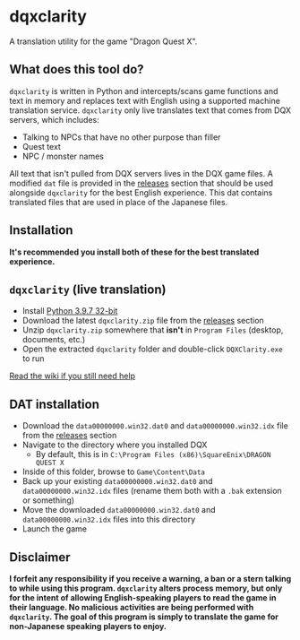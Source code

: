 # dqxclarity

A translation utility for the game "Dragon Quest X".

## What does this tool do?

`dqxclarity` is written in Python and intercepts/scans game functions and text in memory and replaces text with English using a supported machine translation service. `dqxclarity` only live translates text that comes from DQX servers, which includes:

- Talking to NPCs that have no other purpose than filler
- Quest text
- NPC / monster names

All text that isn't pulled from DQX servers lives in the DQX game files. A modified `dat` file is provided in the [releases](https://github.com/dqx-translation-project/dqxclarity/releases/latest) section that should be used alongside `dqxclarity` for the best English experience. This dat contains translated files that are used in place of the Japanese files.

## Installation

**It's recommended you install both of these for the best translated experience.**

## `dqxclarity` (live translation)

- Install [Python 3.9.7 32-bit](https://www.python.org/ftp/python/3.9.7/python-3.9.7.exe)
- Download the latest `dqxclarity.zip` file from the [releases](https://github.com/dqx-translation-project/dqxclarity/releases/latest) section
- Unzip `dqxclarity.zip` somewhere that **isn't** in `Program Files` (desktop, documents, etc.)
- Open the extracted `dqxclarity` folder and double-click `DQXClarity.exe` to run

[Read the wiki if you still need help](https://github.com/dqxtranslationproject/dqxclarity/wiki)

## DAT installation

- Download the `data00000000.win32.dat0` and `data00000000.win32.idx` file from the [releases](https://github.com/dqx-translation-project/dqxclarity/releases/latest) section
- Navigate to the directory where you installed DQX
    - By default, this is in `C:\Program Files (x86)\SquareEnix\DRAGON QUEST X`
- Inside of this folder, browse to `Game\Content\Data`
- Back up your existing `data00000000.win32.dat0` and `data00000000.win32.idx` files (rename them both with a `.bak` extension or something)
- Move the downloaded `data00000000.win32.dat0` and `data00000000.win32.idx` files into this directory
- Launch the game


## Disclaimer

**I forfeit any responsibility if you receive a warning, a ban or a stern talking to while using this program. `dqxclarity` alters process memory, but only for the intent of allowing English-speaking players to read the game in their language. No malicious activities are being performed with `dqxclarity`. The goal of this program is simply to translate the game for non-Japanese speaking players to enjoy.**
